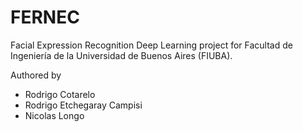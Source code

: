 # FERNEC
Facial Expression Recognition Deep Learning project for Facultad de Ingeniería de la Universidad de Buenos Aires (FIUBA).

Authored by 
- Rodrigo Cotarelo
- Rodrigo Etchegaray Campisi
- Nicolas Longo
